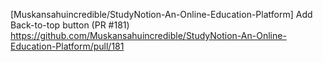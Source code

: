 [Muskansahuincredible/StudyNotion-An-Online-Education-Platform] Add Back-to-top button (PR #181)
https://github.com/Muskansahuincredible/StudyNotion-An-Online-Education-Platform/pull/181